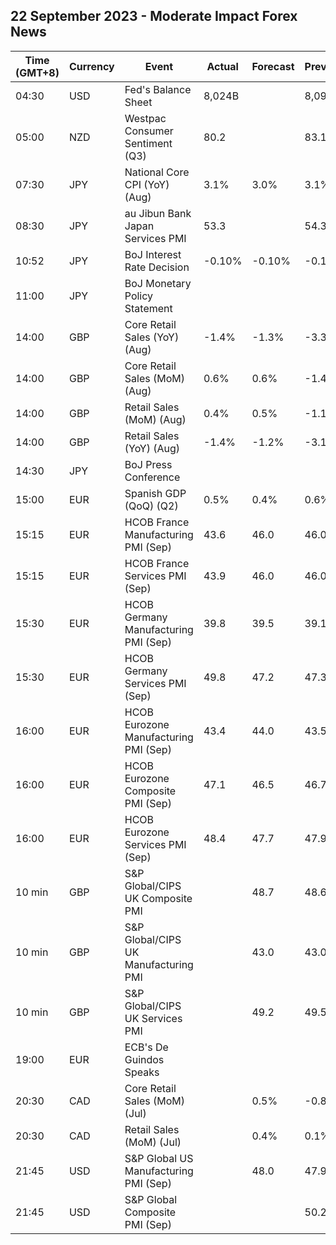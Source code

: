 ## 22 September 2023 - Moderate Impact Forex News

| Time (GMT+8) | Currency | Event | Actual | Forecast | Previous |
|------|----------|-------|--------|----------|----------|
| 04:30 | USD | Fed's Balance Sheet | 8,024B |  | 8,099B |
| 05:00 | NZD | Westpac Consumer Sentiment (Q3) | 80.2 |  | 83.1 |
| 07:30 | JPY | National Core CPI (YoY) (Aug) | 3.1% | 3.0% | 3.1% |
| 08:30 | JPY | au Jibun Bank Japan Services PMI | 53.3 |  | 54.3 |
| 10:52 | JPY | BoJ Interest Rate Decision | -0.10% | -0.10% | -0.10% |
| 11:00 | JPY | BoJ Monetary Policy Statement |  |  |  |
| 14:00 | GBP | Core Retail Sales (YoY) (Aug) | -1.4% | -1.3% | -3.3% |
| 14:00 | GBP | Core Retail Sales (MoM) (Aug) | 0.6% | 0.6% | -1.4% |
| 14:00 | GBP | Retail Sales (MoM) (Aug) | 0.4% | 0.5% | -1.1% |
| 14:00 | GBP | Retail Sales (YoY) (Aug) | -1.4% | -1.2% | -3.1% |
| 14:30 | JPY | BoJ Press Conference |  |  |  |
| 15:00 | EUR | Spanish GDP (QoQ) (Q2) | 0.5% | 0.4% | 0.6% |
| 15:15 | EUR | HCOB France Manufacturing PMI (Sep) | 43.6 | 46.0 | 46.0 |
| 15:15 | EUR | HCOB France Services PMI (Sep) | 43.9 | 46.0 | 46.0 |
| 15:30 | EUR | HCOB Germany Manufacturing PMI (Sep) | 39.8 | 39.5 | 39.1 |
| 15:30 | EUR | HCOB Germany Services PMI (Sep) | 49.8 | 47.2 | 47.3 |
| 16:00 | EUR | HCOB Eurozone Manufacturing PMI (Sep) | 43.4 | 44.0 | 43.5 |
| 16:00 | EUR | HCOB Eurozone Composite PMI (Sep) | 47.1 | 46.5 | 46.7 |
| 16:00 | EUR | HCOB Eurozone Services PMI (Sep) | 48.4 | 47.7 | 47.9 |
| 10 min | GBP | S&P Global/CIPS UK Composite PMI |  | 48.7 | 48.6 |
| 10 min | GBP | S&P Global/CIPS UK Manufacturing PMI |  | 43.0 | 43.0 |
| 10 min | GBP | S&P Global/CIPS UK Services PMI |  | 49.2 | 49.5 |
| 19:00 | EUR | ECB's De Guindos Speaks |  |  |  |
| 20:30 | CAD | Core Retail Sales (MoM) (Jul) |  | 0.5% | -0.8% |
| 20:30 | CAD | Retail Sales (MoM) (Jul) |  | 0.4% | 0.1% |
| 21:45 | USD | S&P Global US Manufacturing PMI (Sep) |  | 48.0 | 47.9 |
| 21:45 | USD | S&P Global Composite PMI (Sep) |  |  | 50.2 |
